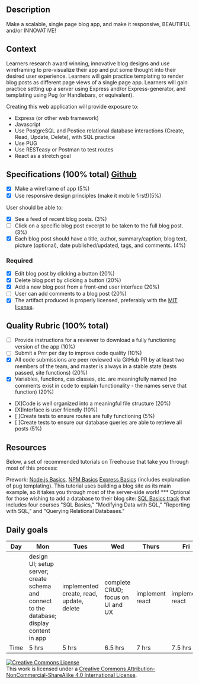 ## Description

Make a scalable, single page blog app, and make it responsive, BEAUTIFUL and/or INNOVATIVE!


## Context

Learners research award winning, innovative blog designs and use wireframing to pre-visualize their app and put some thought into their desired user experience. Learners will gain practice templating to render blog posts as different page views of a single page app. Learners will gain practice setting up a server using Express and/or Express-generator, and templating using Pug (or Handlebars, or equivalent).

Creating this web application will provide exposure to:
- Express (or other web framework)
- Javascript
- Use PostgreSQL and Postico relational database interactions (Create, Read, Update, Delete), with SQL practice
- Use PUG
- Use RESTeasy or Postman to test routes
- React as a stretch goal


## Specifications (100% total) [Github](https://github.com/eobaah/guarded-porcupine)
- [X] Make a wireframe of app (5%)
- [X] Use responsive design principles (make it mobile first!)(5%)

User should be able to:
- [X] See a feed of recent blog posts. (3%)
- [ ] Click on a specific blog post excerpt to be taken to the full blog post. (3%)
- [X] Each blog post should have a title, author, summary/caption, blog text, picture (optional), date published/updated, tags, and comments. (4%)

### Required
- [X] Edit blog post by clicking a button (20%)
- [X] Delete blog post by clicking a button (20%)
- [X] Add a new blog post from a front-end user interface (20%)
- [ ] User can add comments to a blog post (20%)
- [X] The artifact produced is properly licensed, preferably with the  [MIT license](https://opensource.org/licenses/MIT).

## Quality Rubric (100% total)
- [ ] Provide instructions for a reviewer to download a fully functioning version of the app (10%)
- [ ] Submit a Prrr per day to improve code quality (10%)
- [X] All code submissions are peer reviewed via GitHub PR  by at least two members of the team, and master is always in a stable state (tests passed, site functions) (20%)
- [X] Variables, functions, css classes, etc. are meaningfully named (no comments exist in code to explain functionality - the names serve that function) (20%)
- [X]Code is well organized into a meaningful file  structure (20%)
- [X]Interface is user friendly (10%)
- [ ]Create tests to ensure routes are fully functioning (5%)
- [ ]Create tests to ensure our database queries are able to retrieve all posts (5%)

## Resources
Below, a set of recommended tutorials on Treehouse that take you through most of this process:

Prework: [Node.js Basics](https://teamtreehouse.com/library/nodejs-basics), [NPM Basics](https://teamtreehouse.com/library/express-basics)
[Express Basics](https://teamtreehouse.com/library/express-basics) (includes explanation of pug templating). This tutorial uses building a blog site as its main example, so it takes you through most of the server-side work! ***
Optional for those wishing to add a database to their blog site: [SQL Basics track](https://teamtreehouse.com/tracks/learn-sql) that includes four courses "SQL Basics," "Modifying Data with SQL," "Reporting with SQL," and "Querying Relational Databases."

## Daily goals
|Day| Mon | Tues | Wed | Thurs | Fri | Sat |Sun|
|------------|------------|------------|------------|------------|------------|------------ |------------ |
||design UI; setup server; create schema and connect to the database; display content in app|implemented create, read, update, delete|complete CRUD; focus on UI and UX |implement react|implement react|||
|Time|5 hrs|5 hrs|6.5 hrs|7 hrs|7.5 hrs|TBD|TBD




<!-- LICENSE -->

<a rel="license" href="http://creativecommons.org/licenses/by-nc-sa/4.0/"><img alt="Creative Commons License" style="border-width:0" src="https://i.creativecommons.org/l/by-nc-sa/4.0/80x15.png" /></a>
<br />This work is licensed under a <a rel="license" href="http://creativecommons.org/licenses/by-nc-sa/4.0/">Creative Commons Attribution-NonCommercial-ShareAlike 4.0 International License</a>.
